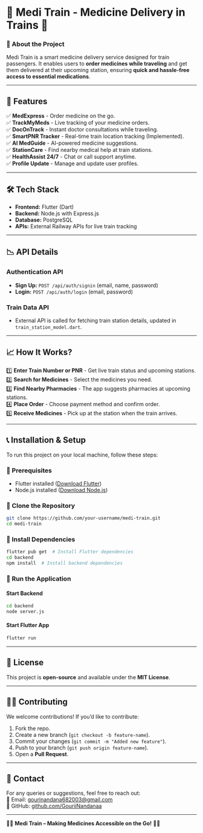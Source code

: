 # 🚆 Medi Train - Medicine Delivery in Trains 🚆

### **🔹 About the Project**
Medi Train is a smart medicine delivery service designed for train passengers. It enables users to **order medicines while traveling** and get them delivered at their upcoming station, ensuring **quick and hassle-free access to essential medications**.

---

## **🚀 Features**
✅ **MedExpress** - Order medicine on the go.  
✅ **TrackMyMeds** - Live tracking of your medicine orders.  
✅ **DocOnTrack** - Instant doctor consultations while traveling.  
✅ **SmartPNR Tracker** - Real-time train location tracking (Implemented).  
✅ **AI MedGuide** - AI-powered medicine suggestions.  
✅ **StationCare** - Find nearby medical help at train stations.  
✅ **HealthAssist 24/7** - Chat or call support anytime.  
✅ **Profile Update** - Manage and update user profiles.  

---

## **🛠️ Tech Stack**
- **Frontend:** Flutter (Dart)  
- **Backend:** Node.js with Express.js  
- **Database:** PostgreSQL  
- **APIs:** External Railway APIs for live train tracking  

---

## **📉 API Details**
### **Authentication API**
- **Sign Up:** `POST /api/auth/signin` (email, name, password)  
- **Login:** `POST /api/auth/login` (email, password)  

### **Train Data API**
- External API is called for fetching train station details, updated in `train_station_model.dart`.

---

## **📈 How It Works?**
1️⃣ **Enter Train Number or PNR** - Get live train status and upcoming stations.  
2️⃣ **Search for Medicines** - Select the medicines you need.  
3️⃣ **Find Nearby Pharmacies** - The app suggests pharmacies at upcoming stations.  
4️⃣ **Place Order** - Choose payment method and confirm order.  
5️⃣ **Receive Medicines** - Pick up at the station when the train arrives.  

---

## **📞 Installation & Setup**
To run this project on your local machine, follow these steps:

### **🔹 Prerequisites**
- Flutter installed ([Download Flutter](https://flutter.dev/docs/get-started/install))
- Node.js installed ([Download Node.js](https://nodejs.org/))

### **🔹 Clone the Repository**
```sh
git clone https://github.com/your-username/medi-train.git
cd medi-train
```

### **🔹 Install Dependencies**
```sh
flutter pub get  # Install Flutter dependencies
cd backend
npm install  # Install backend dependencies
```

### **🔹 Run the Application**
#### Start Backend
```sh
cd backend
node server.js
```
#### Start Flutter App
```sh
flutter run
```

---

## **📝 License**
This project is **open-source** and available under the **MIT License**.

---

## **👨‍💻 Contributing**
We welcome contributions! If you’d like to contribute:
1. Fork the repo.
2. Create a new branch (`git checkout -b feature-name`).
3. Commit your changes (`git commit -m "Added new feature"`).
4. Push to your branch (`git push origin feature-name`).
5. Open a **Pull Request**.

---

## **📧 Contact**
For any queries or suggestions, feel free to reach out:  
📧 Email: [gourinandana682003@gmail.com](mailto:gourinandana682003@gmail.com)  
📄 GitHub: [github.com/GouriiNandanaa](https://github.com/GouriiNandanaa)  

---

🚆💊 **Medi Train – Making Medicines Accessible on the Go!** 💊🚆

